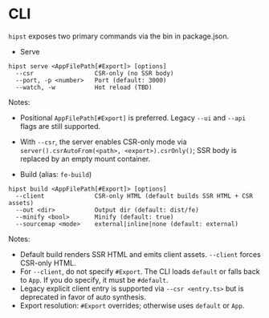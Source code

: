 # CLI

`hipst` exposes two primary commands via the bin in package.json.

- Serve

```text
hipst serve <AppFilePath[#Export]> [options]
  --csr                 CSR-only (no SSR body)
  --port, -p <number>   Port (default: 3000)
  --watch, -w           Hot reload (TBD)
```

Notes:
- Positional `AppFilePath[#Export]` is preferred. Legacy `--ui` and `--api` flags are still supported.
- With `--csr`, the server enables CSR-only mode via `server().csrAutoFrom(<path>, <export>).csrOnly()`; SSR body is replaced by an empty mount container.

- Build (alias: `fe-build`)

```text
hipst build <AppFilePath[#Export]> [options]
  --client              CSR-only HTML (default builds SSR HTML + CSR assets)
  --out <dir>           Output dir (default: dist/fe)
  --minify <bool>       Minify (default: true)
  --sourcemap <mode>    external|inline|none (default: external)
```

Notes:
- Default build renders SSR HTML and emits client assets. `--client` forces CSR-only HTML.
- For `--client`, do not specify `#Export`. The CLI loads `default` or falls back to `App`. If you do specify, it must be `#default`.
- Legacy explicit client entry is supported via `--csr <entry.ts>` but is deprecated in favor of auto synthesis.
- Export resolution: `#Export` overrides; otherwise uses `default` or `App`.
